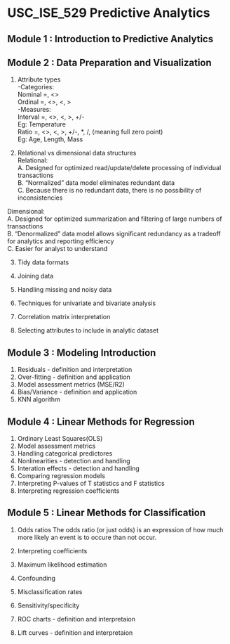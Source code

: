 # USC_ISE_529 Predictive Analytics

## Module 1 : Introduction to Predictive Analytics


## Module 2 : Data Preparation and Visualization

1. Attribute types  
-Categories:  
Nominal =, <>  
Ordinal =, <>, <, >  
-Measures:  
Interval =, <>, <, >, +/-  
Eg: Temperature  
Ratio =, <>, <, >, +/-, *, /, (meaning full zero point)  
Eg: Age, Length, Mass  

2. Relational vs dimensional data structures  
Relational:  
A. Designed for optimized read/update/delete processing of individual transactions  
B. “Normalized” data model eliminates redundant data  
C. Because there is no redundant data, there is no possibility of inconsistencies  
  
Dimensional:  
A. Designed for optimized summarization and filtering of large numbers of transactions  
B. “Denormalized” data model allows significant redundancy as a tradeoff for analytics and reporting efficiency  
C. Easier for analyst to understand  
  
 
 
3. Tidy data formats

4. Joining data

5. Handling missing and noisy data

6. Techniques for univariate and bivariate analysis

7. Correlation matrix interpretation

8. Selecting attributes to include in analytic dataset


## Module 3 : Modeling Introduction 

1. Residuals - definition and interpretation
2. Over-fitting - definition and application
3. Model assessment metrics (MSE/R2)
4. Bias/Variance - definition and application
5. KNN algorithm

## Module 4 : Linear Methods for Regression

1. Ordinary Least Squares(OLS)
2. Model assessment metrics
3. Handling categorical predictores
4. Nonlinearities - detection and handling
5. Interation effects - detection and handling
6. Comparing regression models
7. Interpreting P-values of T statistics and F statistics
8. Interpreting regression coefficients

## Module 5 : Linear Methods for Classification

1. Odds ratios
The odds ratio (or just odds) is an expression of how much more likely an event is to occure than not occur.  
2. Interpreting coefficients

3. Maximum likelihood estimation

4. Confounding

5. Misclassification rates

6. Sensitivity/specificity

7. ROC charts - definition and interpretaion

8. Lift curves - definition and interpretaion
